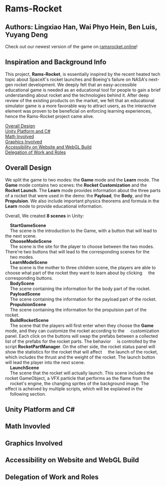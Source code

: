 # Rams-Rocket
## Authors: Lingxiao Han, Wai Phyo Hein, Ben Luis, Yuyang Deng
Check out our newest version of the game on <ins>ramsrocket.online</ins>!

## Inspiration and Background Info
This project, **Rams-Rocket**, is essentially inspired by the recent heated tech topic about SpaceX's rocket launches and Boeing's failure on NASA's next-gen rocket development. We deeply felt that an easy-accessible educational game is needed as an educational tool for people to gain a brief understanding about rocket and the technologies behind it. After deep review of the existing products on the market, we felt that an educational simulator game is a more favorable way to attract users, as the interactive element was proven to be beneficial on enforcing learning experiences, hence the Rams-Rocket project came alive.   

[Overall Design](#overall-design)  
[Unity Platform and C#](#unity-platform-and-c)  
[Math Involved](#math-involved)  
[Graphics Involved](#graphics-involved)  
[Accessibility on Website and WebGL Build](#accessibility-on-website-and-webgl-build)  
[Delegation of Work and Roles](#delegation-of-work-and-roles)  


## Overall Design
We split the game to two modes: the **Game** mode and the **Learn** mode. The **Game** mode contains two scenes: the **Rocket Customization** and the **Rocket Launch**. The **Learn** mode provides information about the three parts of a rocket that were used in the demo: the **Payload**, the **Body**, and the **Propulsion**. We also include important physics theorems and formula in the **Learn** mode to provide educational information. 

Overall, We created **8 scenes** in Unity:

&nbsp;&nbsp;&nbsp;&nbsp;**StartGameScene**  
&nbsp;&nbsp;&nbsp;&nbsp;The scene is the introduction to the Game, with a button that will lead to the next scene.    
&nbsp;&nbsp;&nbsp;&nbsp;**ChooseModeScene**   
&nbsp;&nbsp;&nbsp;&nbsp;The scene is the site for the player to choose between the two modes. There're two buttons that will lead to the corresponding scenes for the &nbsp;&nbsp;&nbsp;&nbsp;two modes.    
&nbsp;&nbsp;&nbsp;&nbsp;**LearnModeScene**  
&nbsp;&nbsp;&nbsp;&nbsp;The scene is the mother to three children scene, the players are able to choose what part of the rocket they want to learn about by clicking &nbsp;&nbsp;&nbsp;&nbsp;the corresponding buttons.  
&nbsp;&nbsp;&nbsp;&nbsp;**BodyScene**  
&nbsp;&nbsp;&nbsp;&nbsp;The scene containing the information for the body part of the rocket.  
&nbsp;&nbsp;&nbsp;&nbsp;**PayloadScene**  
&nbsp;&nbsp;&nbsp;&nbsp;The scene containing the information for the payload part of the rocket.  
&nbsp;&nbsp;&nbsp;&nbsp;**PropulsionScene**  
&nbsp;&nbsp;&nbsp;&nbsp;The scene containing the information for the propulsion part of the rocket.  
&nbsp;&nbsp;&nbsp;&nbsp;**BuildRocketScene**  
&nbsp;&nbsp;&nbsp;&nbsp;The scene that the players will first enter when they choose the **Game** mode, and they can customize the rocket according to the &nbsp;&nbsp;&nbsp;&nbsp;customization panel. Each click on the buttons will swap the prefabs between a collected list of the prefabs for the rocket parts. The behavior &nbsp;&nbsp;&nbsp;&nbsp;is controlled by the script **RocketPartManager**. On the other side, the rocket status panel will show the statistics for the rocket that will affect &nbsp;&nbsp;&nbsp;&nbsp;the launch of the rocket, which includes the thrust and the weight of the rocket. The launch button will lead the player into the next scene.   
&nbsp;&nbsp;&nbsp;&nbsp;**LaunchScene**   
&nbsp;&nbsp;&nbsp;&nbsp;The scene that the rocket will actually launch. This scene includes the rocket GameObject, a VFX particle that performs as the flame from the &nbsp;&nbsp;&nbsp;&nbsp;rocket's engine, the changing sprites of the background image. The effect is acheived by multiple scripts, which will be explained in the &nbsp;&nbsp;&nbsp;&nbsp;following section. 

## Unity Platform and C#

## Math Invovled

## Graphics Involved

## Accessibility on Website and WebGL Build

## Delegation of Work and Roles
